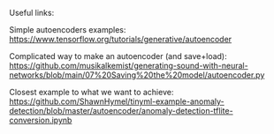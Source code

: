 Useful links:

Simple autoencoders examples: https://www.tensorflow.org/tutorials/generative/autoencoder

Complicated way to make an autoencoder (and save+load): https://github.com/musikalkemist/generating-sound-with-neural-networks/blob/main/07%20Saving%20the%20model/autoencoder.py

Closest example to what we want to achieve: https://github.com/ShawnHymel/tinyml-example-anomaly-detection/blob/master/autoencoder/anomaly-detection-tflite-conversion.ipynb